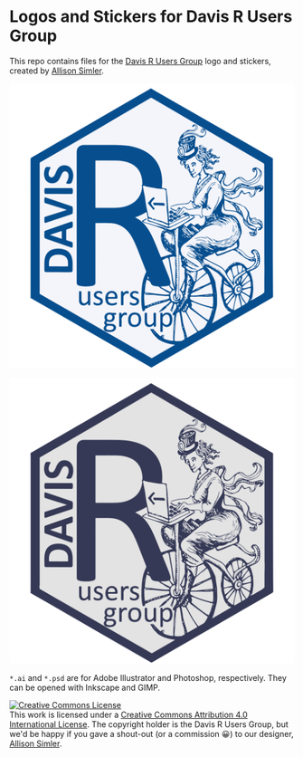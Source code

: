 # Logos and Stickers for Davis R Users Group

This repo contains files for the [Davis R Users Group](http://www.noamross.net/davis-r-users-group.html) logo and stickers, created by [Allison Simler](http://ucanr.edu/sites/rizzolab/People/Allison_Simler/).

![](DRUG_final_cobalt.png)

![](DRUG_final_bluegrey.png)

`*.ai` and `*.psd` are for Adobe Illustrator and Photoshop, respectively.  They can be opened with Inkscape and GIMP.


<a rel="license" href="http://creativecommons.org/licenses/by/4.0/"><img alt="Creative Commons License" style="border-width:0" src="https://i.creativecommons.org/l/by/4.0/88x31.png" /></a><br />This work is licensed under a <a rel="license" href="http://creativecommons.org/licenses/by/4.0/">Creative Commons Attribution 4.0 International License</a>.  The copyright holder is the Davis R Users Group, but we'd be happy if you gave a shout-out (or a commission 😀) to our designer, [Allison Simler](http://ucanr.edu/sites/rizzolab/People/Allison_Simler/).
